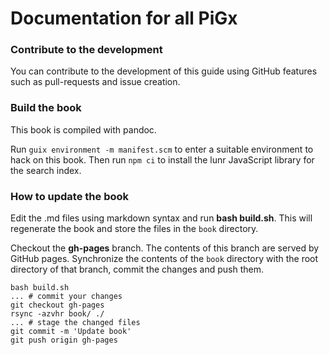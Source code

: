 # Documentation for all PiGx

### Contribute to the development

You can contribute to the development of this guide using GitHub
features such as pull-requests and issue creation.

### Build the book

This book is compiled with pandoc.

Run `guix environment -m manifest.scm` to enter a suitable environment
to hack on this book.  Then run `npm ci` to install the lunr
JavaScript library for the search index.


### How to update the book

Edit the .md files using markdown syntax and run **bash
build.sh**. This will regenerate the book and store the files in the
`book` directory.

Checkout the **gh-pages** branch.  The contents of this branch are
served by GitHub pages.  Synchronize the contents of the `book`
directory with the root directory of that branch, commit the changes
and push them.

```
bash build.sh
... # commit your changes
git checkout gh-pages
rsync -azvhr book/ ./
... # stage the changed files
git commit -m 'Update book'
git push origin gh-pages
```
